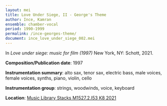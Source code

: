 ```yaml
---
layout: mei
title: Love Under Siege, II - George's Theme
author: Ince, Kamran
ensemble: chamber-vocal
period: 1990-1999
permalink: /ince-georges-theme/
document: ince_love_under_siege_002.mei
---
```


In *Love under siege: music for film (1997)* New York, NY: Schott, 2021.

**Composition/Publication date**: 1997

**Instrumentation summary**: alto sax, tenor sax, electric bass, male voices, female voices, synths, piano, violin, cello

**Instrumentation group**: strings, woodwinds, voice, keyboard

**Location**: <a href="https://tufts.primo.exlibrisgroup.com/permalink/01TUN_INST/1kc9gia/alma991018726334503851" target="_blank">Music Library Stacks M1527.2.I53 K8 2021</a>